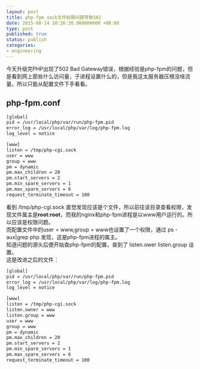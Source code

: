 ```yaml
---
layout: post
title: php-fpm sock文件权限问题导致502
date: 2015-08-14 10:26:20.000000000 +08:00
type: post
published: true
status: publish
categories:
- engineering
---
```

今天升级完PHP出现了502 Bad Gateway错误，根据经验是php-fpm的问题，但是看到网上那些什么访问量，子进程设置什么的，但是我这太服务器压根没啥流量。所以只能从配置文件下手看看。

## php-fpm.conf

```bash
[global]
pid = /usr/local/php/var/run/php-fpm.pid
error_log = /usr/local/php/var/log/php-fpm.log
log_level = notice

[www]
listen = /tmp/php-cgi.sock
user = www
group = www
pm = dynamic
pm.max_children = 20
pm.start_servers = 2
pm.min_spare_servers = 1
pm.max_spare_servers = 6
request_terminate_timeout = 100
```
看到 /tmp/php-cgi.sock 直觉发现应该是个文件，所以前往该目录查看权限，发现文件属主是**root:root**，而我的nginx和php-fpm进程是以www用户运行的。所以应该是权限问题。   
而配置文件中的user = www,group = www也设置了一个权限，通过 ps -aux|grep php 发现，这是php-fpm进程的属主。   
知道问题的源头后便开始查php-fpm的配置，查到了 listen.ower listen.group 设置。   
这是改进之后的文件：

```bash
[global]
pid = /usr/local/php/var/run/php-fpm.pid
error_log = /usr/local/php/var/log/php-fpm.log
log_level = notice

[www]
listen = /tmp/php-cgi.sock
listen.owner = www
listen.group = www
user = www
group = www
pm = dynamic
pm.max_children = 20
pm.start_servers = 2
pm.min_spare_servers = 1
pm.max_spare_servers = 6
request_terminate_timeout = 100
```